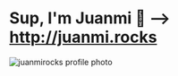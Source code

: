 # Sup, I'm Juanmi 🙂 --> **http://juanmi.rocks**


![juanmirocks profile photo](https://twitter.com/juanmirocks/profile_image?size=original)
